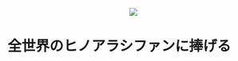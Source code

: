 <p align="center"><img src="https://user-images.githubusercontent.com/36767393/134913704-1cf73785-ad19-47b2-a94a-fa5e7febd63d.jpeg" /></p>

# 全世界のヒノアラシファンに捧げる
